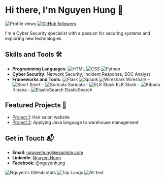 # Hi there, I'm Nguyen Hung 👋

![Profile views](https://scontent.fsgn2-11.fna.fbcdn.net/v/t39.30808-1/426463330_1643924469470609_8571699943544024756_n.jpg?stp=dst-jpg_p200x200&_nc_cat=105&ccb=1-7&_nc_sid=0ecb9b&_nc_ohc=3gupOnCUkdgQ7kNvgHIV7PH&_nc_ht=scontent.fsgn2-11.fna&oh=00_AYCBTyHiCugnrcGTfxm-xDB5YImJGkoYdM_UyMqx16PY1Q&oe=66A1D04B)
[![GitHub followers](https://img.shields.io/github/followers/nguyenhuwnq0311?label=Follow&style=social)](https://github.com/nguyenhuwnq0311)

I'm a Cyber Security specialist with a passion for securing systems and exploring new technologies. 

## Skills and Tools 🛠️
- **Programming Languages**: ![HTML](https://img.shields.io/badge/HTML-5-orange) ![CSS](https://img.shields.io/badge/CSS-3-blue) ![Python](https://img.shields.io/badge/Python-3.8-blue)
- **Cyber Security**: Network Security, Incident Response, SOC Analyst
- **Frameworks and Tools**: ![Flask](https://img.shields.io/badge/Flask-1.1.2-black) ![Splunk](https://img.shields.io/badge/Splunk-Enterprise-green)  ![Wireshark](https://img.shields.io/badge/Wireshark-3.4.9-blue) Wireshark - ![Snort](https://img.shields.io/badge/Snort-2.9.18.1-red) Snort - ![Suricata](https://img.shields.io/badge/Suricata-6.0.3-orange) Suricata - ![ELK Stack](https://img.shields.io/badge/ELK_Stack-Latest-blue) ELK Stack - ![Kibana](https://img.shields.io/badge/Kibana-7.13.2-blue) Kibana - ![ElasticSearch](https://img.shields.io/badge/ElasticSearch-7.13.2-orange) ElasticSearch

## Featured Projects 🌟
- [Project 1](https://github.com/nguyenhuwnq0311/leehairsalon_q1): Hair salon website
- [Project 2](https://github.com/nguyenhuwnq0311/project2): Applying Java language to warehouse management

## Get in Touch 📬
- **Email**: [nguyenhung@example.com](mailto:nguyenhung.gl.2212@gmail.com)
- **LinkedIn**: [Nguyen Hung](https://www.linkedin.com/in/hungnguyen0311)
- **Facebook**: [@nguyenhung](https://www.facebook.com/nguyenhung0311)

![Nguyen's GitHub stats](https://github-readme-stats.vercel.app/api?username=nguyenhuwnq0311&show_icons=true&theme=radical)
![Top Langs](https://github-readme-stats.vercel.app/api/top-langs/?username=nguyenhuwnq0311&layout=compact&theme=radical)
![Alt text]([https://www.pinterest.com/pin/814799757586791610/](https://i.pinimg.com/originals/d0/7f/3c/d07f3cc35eb5614262fdf7af09c38b69.gif))


